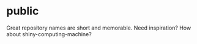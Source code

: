 # public
Great repository names are short and memorable. Need inspiration? How about shiny-computing-machine?
